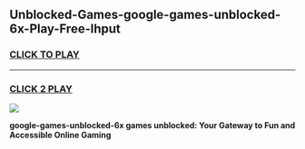 
## Unblocked-Games-google-games-unblocked-6x-Play-Free-lhput
<h3>
<a href="https://premium76.site?title=google-games-unblocked-6x&ref=20A">CLICK TO PLAY</a></h3>
<hr>

<h3>
<a href="https://premium76.site?title=google-games-unblocked-6x&ref=20A">CLICK 2 PLAY</a>
  
</h3>

<a href="https://premium76.site?title=google-games-unblocked-6x&ref=20A"><img src="https://clearcache.store/games.png"></a>


**google-games-unblocked-6x games unblocked: Your Gateway to Fun and Accessible Online Gaming**
